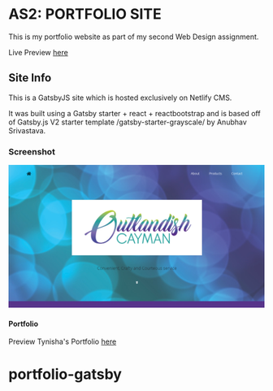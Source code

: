 # AS2: PORTFOLIO SITE
This is my portfolio website as part of my second Web Design assignment. 

Live Preview [here](https://outlandishcayman.netlify.app/)

## Site Info

This is a GatsbyJS site which is hosted exclusively on Netlify CMS.

It was built using a Gatsby starter + react + reactbootstrap and is based off of Gatsby.js V2 starter template /gatsby-starter-grayscale/ by Anubhav Srivastava. 


### Screenshot

![Screenshot](./src/assets/img/demo.png)


#### Portfolio

Preview Tynisha's Portfolio [here](https://tyebanks.github.io/)
# portfolio-gatsby
